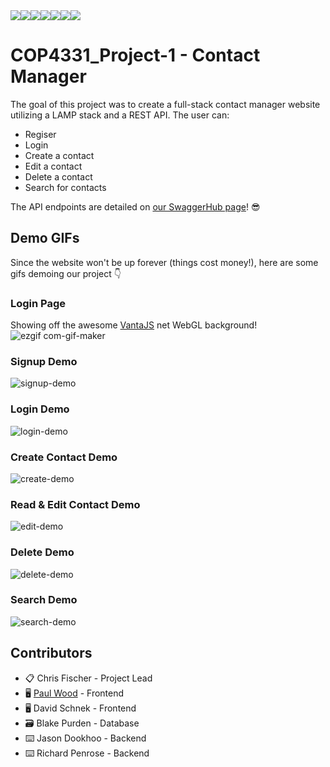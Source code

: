 <div style="display: flex;">
<img src="https://img.shields.io/website?style=for-the-badge&down_color=red&down_message=offline&up_color=green&up_message=online&url=https%3A%2F%2Fwebapp.thegentlemengaming.com">
<img src="https://img.shields.io/badge/Ubuntu-E95420?style=for-the-badge&logo=ubuntu&logoColor=white">
<img src="https://img.shields.io/badge/Apache-A22160?style=for-the-badge&logo=apache&logoColor=white">
<img src="https://img.shields.io/badge/JavaScript-F7DF1E?style=for-the-badge&logo=javascript&logoColor=black">
<img src="https://img.shields.io/badge/PHP-777BB4?style=for-the-badge&logo=php&logoColor=white">
<img src="https://img.shields.io/badge/HTML5-E34F26?style=for-the-badge&logo=html5&logoColor=white">
<img src="https://img.shields.io/badge/CSS3-1572B6?style=for-the-badge&logo=css3&logoColor=white">
</div>


# COP4331_Project-1 - Contact Manager
The goal of this project was to create a full-stack contact manager website utilizing a LAMP stack and a REST API. The user can:
- Regiser
- Login
- Create a contact
- Edit a contact
- Delete a contact
- Search for contacts

The API endpoints are detailed on [our SwaggerHub page](https://app.swaggerhub.com/apis/rpenrose/ContactManagerAPI/1.0.0)! :sunglasses:

## Demo GIFs
Since the website won't be up forever (things cost money!), here are some gifs demoing our project :point_down:

### Login Page
Showing off the awesome [VantaJS](https://www.vantajs.com/) net WebGL background!
![ezgif com-gif-maker](https://user-images.githubusercontent.com/5152848/136274631-3acb9de9-bc97-46d8-81aa-20148c837626.gif)

### Signup Demo
![signup-demo](https://user-images.githubusercontent.com/5152848/136278740-825191ec-c571-4f3f-a040-93b17d64963b.gif)


### Login Demo
![login-demo](https://user-images.githubusercontent.com/5152848/136277162-cdd5594e-7ef8-482c-843f-2a7edd7bbec3.gif)


### Create Contact Demo
![create-demo](https://user-images.githubusercontent.com/5152848/136277179-2c03009a-c849-4767-bb35-9a40fcccef91.gif)


### Read & Edit Contact Demo
![edit-demo](https://user-images.githubusercontent.com/5152848/136277200-0b548bf0-7c26-4b70-8d53-499c7bf9e7b3.gif)

### Delete Demo
![delete-demo](https://user-images.githubusercontent.com/5152848/136277255-565ca7c7-ba1c-4e74-b3c5-c8c1322217d6.gif)


### Search Demo
![search-demo](https://user-images.githubusercontent.com/5152848/136277217-d6914ce2-8a77-4d7a-80bf-d3010310903a.gif)


## Contributors
- 📋 Chris Fischer - Project Lead
- 🖥 [Paul Wood](https://github.com/plmwd) - Frontend
- 🖥 David Schnek - Frontend
- 🗃 Blake Purden - Database
- ⌨️ Jason Dookhoo - Backend
- ⌨️ Richard Penrose - Backend
